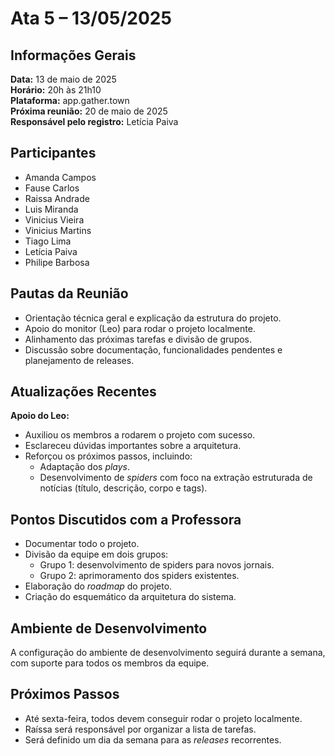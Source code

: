 # Ata 5 – 13/05/2025

## Informações Gerais
**Data:** 13 de maio de 2025  
**Horário:** 20h às 21h10  
**Plataforma:** app.gather.town  
**Próxima reunião:** 20 de maio de 2025  
**Responsável pelo registro:** Letícia Paiva

## Participantes
- Amanda Campos  
- Fause Carlos  
- Raissa Andrade  
- Luis Miranda  
- Vinicius Vieira  
- Vinicius Martins  
- Tiago Lima  
- Letícia Paiva  
- Philipe Barbosa  

## Pautas da Reunião
- Orientação técnica geral e explicação da estrutura do projeto.  
- Apoio do monitor (Leo) para rodar o projeto localmente.  
- Alinhamento das próximas tarefas e divisão de grupos.  
- Discussão sobre documentação, funcionalidades pendentes e planejamento de releases.

## Atualizações Recentes

**Apoio do Leo:**  
- Auxiliou os membros a rodarem o projeto com sucesso.  
- Esclareceu dúvidas importantes sobre a arquitetura.  
- Reforçou os próximos passos, incluindo:  
  - Adaptação dos *plays*.  
  - Desenvolvimento de *spiders* com foco na extração estruturada de notícias (título, descrição, corpo e tags).

## Pontos Discutidos com a Professora
- Documentar todo o projeto.  
- Divisão da equipe em dois grupos:
  - Grupo 1: desenvolvimento de spiders para novos jornais.  
  - Grupo 2: aprimoramento dos spiders existentes.  
- Elaboração do *roadmap* do projeto.  
- Criação do esquemático da arquitetura do sistema.

## Ambiente de Desenvolvimento
A configuração do ambiente de desenvolvimento seguirá durante a semana, com suporte para todos os membros da equipe.

## Próximos Passos
- Até sexta-feira, todos devem conseguir rodar o projeto localmente.  
- Raíssa será responsável por organizar a lista de tarefas.  
- Será definido um dia da semana para as *releases* recorrentes.


